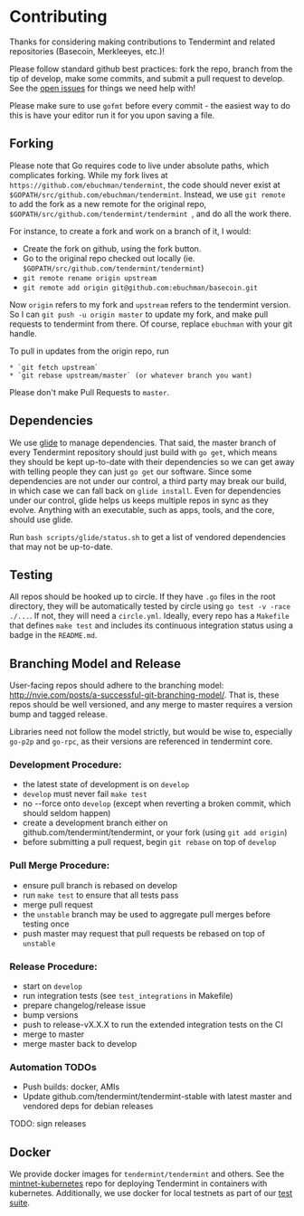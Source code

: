 # Contributing

Thanks for considering making contributions to Tendermint and related repositories (Basecoin, Merkleeyes, etc.)!

Please follow standard github best practices: fork the repo, branch from the tip of develop, make some commits, and submit a pull request to develop. See the [open issues](https://github.com/tendermint/tendermint/issues) for things we need help with!

Please make sure to use `gofmt` before every commit - the easiest way to do this is have your editor run it for you upon saving a file.

## Forking

Please note that Go requires code to live under absolute paths, which complicates forking. 
While my fork lives at `https://github.com/ebuchman/tendermint`, 
the code should never exist at  `$GOPATH/src/github.com/ebuchman/tendermint`. 
Instead, we use `git remote` to add the fork as a new remote for the original repo,
`$GOPATH/src/github.com/tendermint/tendermint `, and do all the work there.

For instance, to create a fork and work on a branch of it, I would:

  * Create the fork on github, using the fork button.
  * Go to the original repo checked out locally (ie. `$GOPATH/src/github.com/tendermint/tendermint`)
  * `git remote rename origin upstream`
  * `git remote add origin git@github.com:ebuchman/basecoin.git`

Now `origin` refers to my fork and `upstream` refers to the tendermint version.
So I can `git push -u origin master` to update my fork, and make pull requests to tendermint from there.
Of course, replace `ebuchman` with your git handle.

To pull in updates from the origin repo, run

    * `git fetch upstream`
    * `git rebase upstream/master` (or whatever branch you want)

Please don't make Pull Requests to `master`.

## Dependencies

We use [glide](https://github.com/masterminds/glide) to manage dependencies.
That said, the master branch of every Tendermint repository should just build with `go get`, which means they should be kept up-to-date with their dependencies so we can get away with telling people they can just `go get` our software.
Since some dependencies are not under our control, a third party may break our build, in which case we can fall back on `glide install`. Even for dependencies under our control, glide helps us keeps multiple repos in sync as they evolve. Anything with an executable, such as apps, tools, and the core, should use glide.

Run `bash scripts/glide/status.sh` to get a list of vendored dependencies that may not be up-to-date. 

## Testing

All repos should be hooked up to circle. 
If they have `.go` files in the root directory, they will be automatically tested by circle using `go test -v -race ./...`. If not, they will need a `circle.yml`. Ideally, every repo has a `Makefile` that defines `make test` and includes its continuous integration status using a badge in the `README.md`.

## Branching Model and Release

User-facing repos should adhere to the branching model: http://nvie.com/posts/a-successful-git-branching-model/.
That is, these repos should be well versioned, and any merge to master requires a version bump and tagged release.

Libraries need not follow the model strictly, but would be wise to,
especially `go-p2p` and `go-rpc`, as their versions are referenced in tendermint core.

### Development Procedure:
- the latest state of development is on `develop`
- `develop` must never fail `make test`
- no --force onto `develop` (except when reverting a broken commit, which should seldom happen)
- create a development branch either on github.com/tendermint/tendermint, or your fork (using `git add origin`)
- before submitting a pull request, begin `git rebase` on top of `develop`

### Pull Merge Procedure:
- ensure pull branch is rebased on develop
- run `make test` to ensure that all tests pass
- merge pull request
- the `unstable` branch may be used to aggregate pull merges before testing once
- push master may request that pull requests be rebased on top of `unstable`

### Release Procedure:
- start on `develop`
- run integration tests (see `test_integrations` in Makefile)
- prepare changelog/release issue
- bump versions
- push to release-vX.X.X to run the extended integration tests on the CI
- merge to master
- merge master back to develop


### Automation TODOs

- Push builds: docker, AMIs
- Update github.com/tendermint/tendermint-stable with latest master and vendored deps for debian releases

TODO: sign releases

## Docker

We provide docker images for `tendermint/tendermint` and others. See the [mintnet-kubernetes](https://github.com/tendermint/mintnet-kubernetes) repo for deploying Tendermint in containers with kubernetes.
Additionally, we use docker for local testnets as part of our [test suite](https://github.com/tendermint/tendermint/tree/master/test/p2p).
